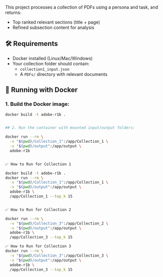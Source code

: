 This project processes a collection of PDFs using a persona and task, and returns:
- Top ranked relevant sections (title + page)
- Refined subsection content for analysis

## 🛠 Requirements

- Docker installed (Linux/Mac/Windows)
- Your collection folder should contain:
  - `collection1_input.json`
  - A `PDFs/` directory with relevant documents

## 🐳 Running with Docker

### 1. Build the Docker image:

```bash
docker build -t adobe-r1b .


## 2. Run the container with mounted input/output folders:

docker run --rm \
  -v "$(pwd)/Collection_1":/app/Collection_1 \
  -v "$(pwd)/output":/app/output \
  adobe-r1b


✅ How to Run for Collection 1

docker build -t adobe-r1b .
docker run --rm \
  -v "$(pwd)/Collection_1":/app/Collection_1 \
  -v "$(pwd)/output":/app/output \
  adobe-r1b \
  /app/Collection_1 --top_k 15


✅ How to Run for Collection 2

docker run --rm \
  -v "$(pwd)/Collection_3":/app/Collection_2 \
  -v "$(pwd)/output":/app/output \
  adobe-r1b \
  /app/Collection_3 --top_k 15

✅ How to Run for Collection 3
docker run --rm \
  -v "$(pwd)/Collection_3":/app/Collection_3 \
  -v "$(pwd)/output":/app/output \
  adobe-r1b \
  /app/Collection_3 --top_k 15

